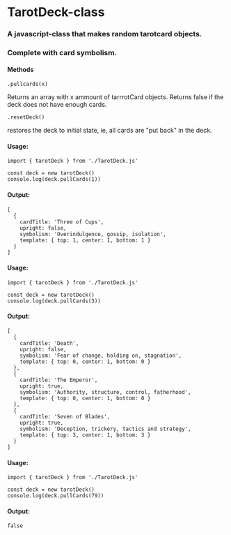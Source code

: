 # TarotDeck-class
### A javascript-class that makes random tarotcard objects. 
### Complete with card symbolism.
#### Methods
```
.pullcards(x)
```
Returns an array with x ammount of tarrrotCard objects.
Returns false if the deck does not have enough cards.
```
.resetDeck()
```
restores the deck to initial state, ie, all cards are "put back" in the deck.

#### Usage:
```
import { tarotDeck } from './TarotDeck.js'

const deck = new tarotDeck()
console.log(deck.pullCards(1))
```

#### Output:
```
[
  {
    cardTitle: 'Three of Cups',
    upright: false,
    symbolism: 'Overindulgence, gossip, isolation',
    template: { top: 1, center: 1, bottom: 1 }     
  }
]
```

#### Usage:
```
import { tarotDeck } from './TarotDeck.js'

const deck = new tarotDeck()
console.log(deck.pullCards(3))
```

#### Output:
```
[
  {
    cardTitle: 'Death',
    upright: false,
    symbolism: 'Fear of change, holding on, stagnation',
    template: { top: 0, center: 1, bottom: 0 }
  },
  {
    cardTitle: 'The Emperor',
    upright: true,
    symbolism: 'Authority, structure, control, fatherhood',
    template: { top: 0, center: 1, bottom: 0 }
  },
  {
    cardTitle: 'Seven of Blades',
    upright: true,
    symbolism: 'Deception, trickery, tactics and strategy',
    template: { top: 3, center: 1, bottom: 3 }
  }
]
```

#### Usage:
```
import { tarotDeck } from './TarotDeck.js'

const deck = new tarotDeck()
console.log(deck.pullCards(79))
```

#### Output:
```
false
```
